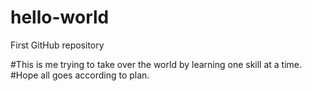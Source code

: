 # hello-world
First GitHub repository

#This is me trying to take over the world by learning one skill at a time.
#Hope all goes according to plan.
